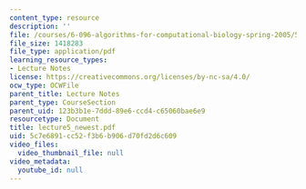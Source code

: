 ```yaml
---
content_type: resource
description: ''
file: /courses/6-096-algorithms-for-computational-biology-spring-2005/5c7e6891cc52f3b6b906d70fd2d6c609_lecture5_newest.pdf
file_size: 1418283
file_type: application/pdf
learning_resource_types:
- Lecture Notes
license: https://creativecommons.org/licenses/by-nc-sa/4.0/
ocw_type: OCWFile
parent_title: Lecture Notes
parent_type: CourseSection
parent_uid: 123b3b1e-7ddd-89e6-ccd4-c65060bae6e9
resourcetype: Document
title: lecture5_newest.pdf
uid: 5c7e6891-cc52-f3b6-b906-d70fd2d6c609
video_files:
  video_thumbnail_file: null
video_metadata:
  youtube_id: null
---
```

